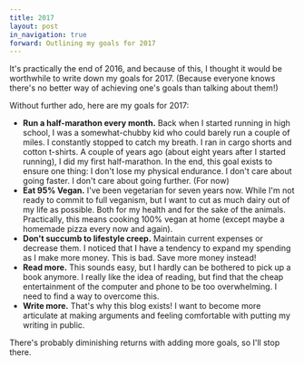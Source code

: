 ```yaml
---
title: 2017
layout: post
in_navigation: true
forward: Outlining my goals for 2017
---
```


It's practically the end of 2016, and because of this, I thought it would be worthwhile to write down my goals for 2017. (Because everyone knows there's no better way of achieving one's goals than talking about them!)

Without further ado, here are my goals for 2017:

- **Run a half-marathon every month.** Back when I started running in high school, I was a somewhat-chubby kid who could barely run a couple of miles. I constantly stopped to catch my breath. I ran in cargo shorts and cotton t-shirts. A couple of years ago (about eight years after I started running), I did my first half-marathon. In the end, this goal exists to ensure one thing: I don't lose my physical endurance. I don't care about going faster. I don't care about going further. (For now)
- **Eat 95% Vegan.** I've been vegetarian for seven years now. While I'm not ready to commit to full veganism, but I want to cut as much dairy out of my life as possible. Both for my health and for the sake of the animals. Practically, this means cooking 100% vegan at home (except maybe a homemade pizza every now and again).
- **Don't succumb to lifestyle creep.** Maintain current expenses or decrease them. I noticed that I have a tendency to expand my spending as I make more money. This is bad. Save more money instead!
- **Read more.** This sounds easy, but I hardly can be bothered to pick up a book anymore. I really like the idea of reading, but find that the cheap entertainment of the computer and phone to be too overwhelming. I need to find a way to overcome this.
- **Write more.** That's why this blog exists! I want to become more articulate at making arguments and feeling comfortable with putting my writing in public.

There's probably diminishing returns with adding more goals, so I'll stop there.
